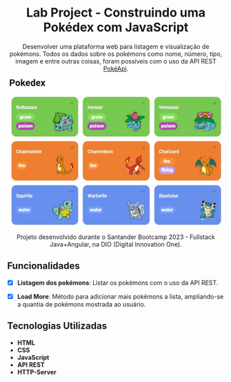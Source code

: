 
<div align="center">

# Lab Project - Construindo uma Pokédex com JavaScript

Desenvolver uma plataforma web para listagem e visualização de pokémons. Todos os dados sobre os pokémons como nome, número, tipo, imagem e entre outras coisas, foram possíveis com o uso da API REST [PokéApi](https://pokeapi.co/).

  
![Pokédex](assets/img/screenshot.jpeg)


Projeto desenvolvido durante o Santander Bootcamp 2023 - Fullstack Java+Angular, na DIO (Digital Innovation One).

</div>

## Funcionalidades

- [x] **Listagem dos pokémons**: Listar os pokémons com o uso da API REST.

- [x] **Load More**: Método para adicionar mais pokémons a lista, ampliando-se a quantia de pokémons mostrada ao usuário.


## Tecnologias Utilizadas

- **HTML**
- **CSS**
- **JavaScript**
- **API REST**
- **HTTP-Server**
